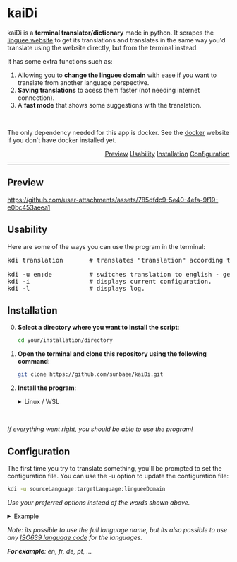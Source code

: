 # kaiDi

kaiDi is a **terminal translator/dictionary** made in python.
It scrapes the [linguee website](https://www.linguee.com/) to get its translations and 
translates in the same way you'd translate using the website directly, but from the terminal instead. 

It has some extra functions such as: 
  1. Allowing you to **change the linguee domain** with ease if you want to translate from another language perspective.
  2. **Saving translations** to acess them faster (not needing internet connection).
  3. A **fast mode** that shows some suggestions with the translation.

<br>

The only dependency needed for this app is docker. See the [docker](https://www.docker.com) website if you don't have docker installed yet.

<div align="right">

[Preview](#preview)
[Usability](#usability)
[Installation](#installation)
[Configuration](#configuration)  

</div>

---

## Preview

https://github.com/user-attachments/assets/785dfdc9-5e40-4efa-9f19-e0bc453aeea1

## Usability

Here are some of the ways you can use the program in the terminal:
<pre>
kdi translation       # translates "translation" according to your configuration.

kdi -u en:de          # switches translation to english - german
kdi -i                # displays current configuration.
kdi -l                # displays log. 
</pre>

## Installation

  0. **Select a directory where you want to install the script**:
  
      ```bash
      cd your/installation/directory
      ```

  1. **Open the terminal and clone this repository using the following command**:
      ```bash
      git clone https://github.com/sunbaee/kaiDi.git
      ```
  
  2. **Install the program**:
      <details>
      <summary>Linux / WSL</summary>
        
      >
      > **Run this command to install:**
      >  ```bash
      >  cd kaiDi && sudo ./install.sh
      >  ```
      > 
      > **Add the program to your shell**:
      > <details>
      >   <summary>Bash</summary>
      >   
      >    > Add this line to the end of your config file ( `~/.bashrc` ):
      >    > ```sh
      >    > export PATH="/usr/local/bin:$PATH" 
      >    > ```
      >
      > </details>
      >
      > <details>
      >   <summary>Fish</summary>
      >  
      >   > Run this command in the shell:
      >   > ```sh
      >   > fish_add_path /usr/local/bin
      >   > ```
      >  
      > </details>
      > <details>
      >   <summary>Zsh</summary>
      >  
      >   > Add this line to the end of your config file ( `~/.zshrc` ):
      >   > ```sh
      >   > path+=('/usr/local/bin')
      >   > export PATH
      >   > ```
      > </details> 
      >  
      
      </details>
<br>

_If everything went right, you should be able to use the program!_

## Configuration

The first time you try to translate something, you'll be prompted to set the configuration file.
You can use the -u option to update the configuration file:
```bash
kdi -u sourceLanguage:targetLanguage:lingueeDomain
```
_Use your preferred options instead of the words shown above._

<details>
<summary>Example</summary>
  
  > Here's a configuration example for **english-french** translation:
  >   
  > ```bash
  > kdi -u english:french:.com
  > ```

</details>

_Note: its possible to use the full language name, but its also possible to use any [ISO639 language code](https://en.wikipedia.org/wiki/List_of_ISO_639_language_codes) for the languages._

_**For example**: en, fr, de, pt, ..._

